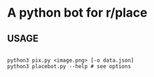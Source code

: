 # A python bot for r/place

## USAGE

```

python3 pix.py <image.png> [-o data.json]
python3 placebot.py --help # see options

```
